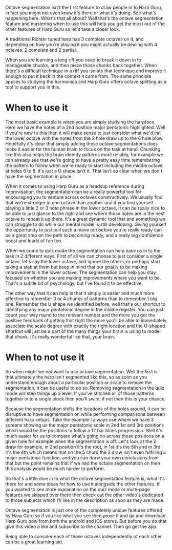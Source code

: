 Octave segmentation isn't the first feature to draw people in to Harp Guru, in fact you might not even know it's there or what it's doing. See what's happening here. What's that all about? Well that's the octave segmentation feature and mastering when to use this will help you get the most out of the other features of Harp Guru so let's take a closer look.

A traditional Richter tuned harp has 3 complete octaves on it, and depending on how you're playing it you might actually be dealing with 4 octaves, 2 complete and 2 partial.

When you are learning a long riff you need to break it down in to manageable chunks, and then piece those chunks back together. When there's a difficult technique in a riff you isolate that technique and improve it enough to put it back in the context it came from. The same principle applies to studying the harmonica and Harp Guru offers octave splitting as a tool to support you in this.

# When to use it

The most basic example is when you are simply studying the harpface. Here we have the notes of a 2nd position major pentatonic highlighted. Well if you're new to this then it will make sense to just consider what we'd call the lower octave with the notes from the 2 hole draw up to the 6 hole blow. Hopefully it's clear that simply adding these octave segmentations does make it easier for the human brain to focus on the task at hand. Chunking like this also helps the brain identify patterns more reliably, for example we can already see that we're going to have a pretty easy time remembering the pattern to follow when we're ready to start including the middle octave at holes 6 to 8. it's just a U shape isn't it. That isn't so clear when we don't have the segmentation in place.

When it comes to using Harp Guru as a headsup reference during improvisation, the segmentation can be a really powerful tool for encouraging you to venture across octaves constructively. We usually find that we're stronger in one octave than another and if you find yourself playing a little 2 or 3 note phrase in the lower octave, it can be really nice to be able to just glance to the right and see where those notes are in the next octave to repeat it up there. It's a great dynamic tool that and something we can struggle to do while our mental model is still developing. Giving yourself the opportunity to just pull such a move out before you're really ready can be a great step on the path to *becoming* ready, and a really big confidence boost and loads of fun too.

When we come to quiz mode the segmentation can help ease us in to the task in 2 different ways. First of all we can choose to just consider a single octave, let's say the lower octave, and ignore the others, or perhaps start taking a stab at them but keep in mind that our goal is to be making improvements in the lower octave. The segmentation can help you stay focused on whether you are making improvements where you want to be. That's a subtle bit of psychology, but I've found it to be effective.

The other way that it can help is that it simply is easier and much more effective to remember 3 or 4 chunks of patterns than to remember 1 big one. Remember the U shape we identified before, well that's our shortcut to identifying any major pentatonic degree in the middle register. You can just count your way round to the relevant number and the more you get the positive feedback of getting that right the more you'll be able to immediately associate the scale degree with exactly the right location and the U-shaped shortcut will just be a part of the many things your brain is using to model that chunk. It's really wonderful like that, your brain.

# When to not use it

So when might we *not* want to use octave segmentation. Well the first is that ultimately the harp isn't segmented like this, so as soon as you understand enough about a particular position or scale to remove the segmentation, it can be useful to do so. Removing segmentation in the quiz mode will step things up a level. If you've stitched all of those patterns together in to a single block then you'll swim, if not then this is your chance.

Because the segmentation shifts the locations of the holes around, it can be disruptive to have segmentation on while performing comparisons between different harp setups. Take the example I always use where we have 3 screens showing us the major pentatonic scale in 2nd 1st and 3rd positions which would be the positions to follow a 12 bar blues progression. Well it's much easier for us to compare what's going on across these positions on a given hole for example when the segmentation is off. Let's look at the 2 draw for example, in 2nd position it's the root, in 1st it's the 5th and in 3rd it's the 4th which means that on the 5 chord the 2 draw isn't even fulfilling a major pentatonic function, and you can draw your own conclusions from that but the point remains that if we had the octave segmentation on then this analysis would be much harder to perform.

So that's a little dive in to what the octave segmentation feature is, what it's there for and some ideas for how to use it alongside the other features. If you wanted to see more explanation on the quiz mode or multi-page features we skipped over there then check out the other video's dedicated to those subjects which I'll like in the description as soon as they are made.

Octave segmentation is just one of the completely unique features offered by Harp Guru so if you like what you see then prove it and go and download Harp Guru now from both the android and iOS stores. But before you do that give this video a like and subscribe to the channel. Then go get the app.

Being able to consider each of those octaves independently of each other can be a great learning aid.
